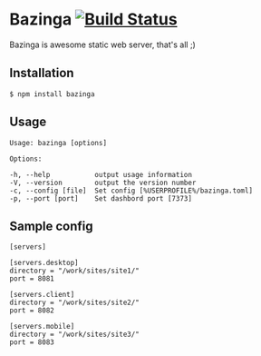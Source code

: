 # Bazinga [![Build Status](https://secure.travis-ci.org/dotCypress/bazinga.png?branch=master)](https://travis-ci.org/dotCypress/bazinga)

Bazinga is awesome static web server, that's all ;)

## Installation

    $ npm install bazinga

## Usage

    Usage: bazinga [options]

    Options:

    -h, --help           output usage information
    -V, --version        output the version number
    -c, --config [file]  Set config [%USERPROFILE%/bazinga.toml]
    -p, --port [port]    Set dashbord port [7373]

## Sample config
```
[servers]

[servers.desktop]
directory = "/work/sites/site1/"
port = 8081

[servers.client]
directory = "/work/sites/site2/"
port = 8082

[servers.mobile]
directory = "/work/sites/site3/"
port = 8083
```
